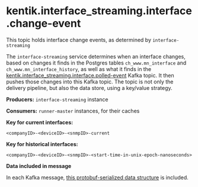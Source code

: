 # kentik.interface_streaming.interface.change-event

This topic holds interface change events, as determined by `interface-streaming`

The `interface-streaming` service determines when an interface changes, based on changes
it finds in the Postgres tables `ch_www.mn_interface` and `ch_www.mn_interface_history`,
as well as what it finds in the [kentik.interface_streaming.interface.polled-event](../poll)
Kafka topic. It then pushes those changes into this Kafka topic. The topic is not only 
the delivery pipeline, but also the data store, using a key/value strategy.


**Producers:** `interface-streaming` instance

**Consumers:** `runner-master` instances, for their caches

**Key for current interfaces:**

    <companyID>-<deviceID>-<snmpID>-current


**Key for historical interfaces:**

    <companyID>-<deviceID>-<snmpID>-<start-time-in-unix-epoch-nanoseconds>


**Data included in message**

In each Kafka message, [this protobuf-serialized data structure](interfaces.proto) is included.
